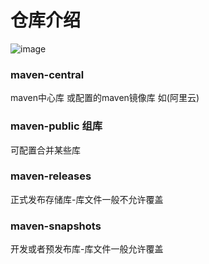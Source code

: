 # 仓库介绍
![image](https://file.bbzy.online/blog/11O5nwZ5tjVNcSgVac7YxZYB6wdHSfolMjmqF4JTpYs.png)

### maven-central
maven中心库 或配置的maven镜像库 如(阿里云)

### maven-public 组库
可配置合并某些库

### maven-releases
正式发布存储库-库文件一般不允许覆盖

### maven-snapshots
开发或者预发布库-库文件一般允许覆盖

